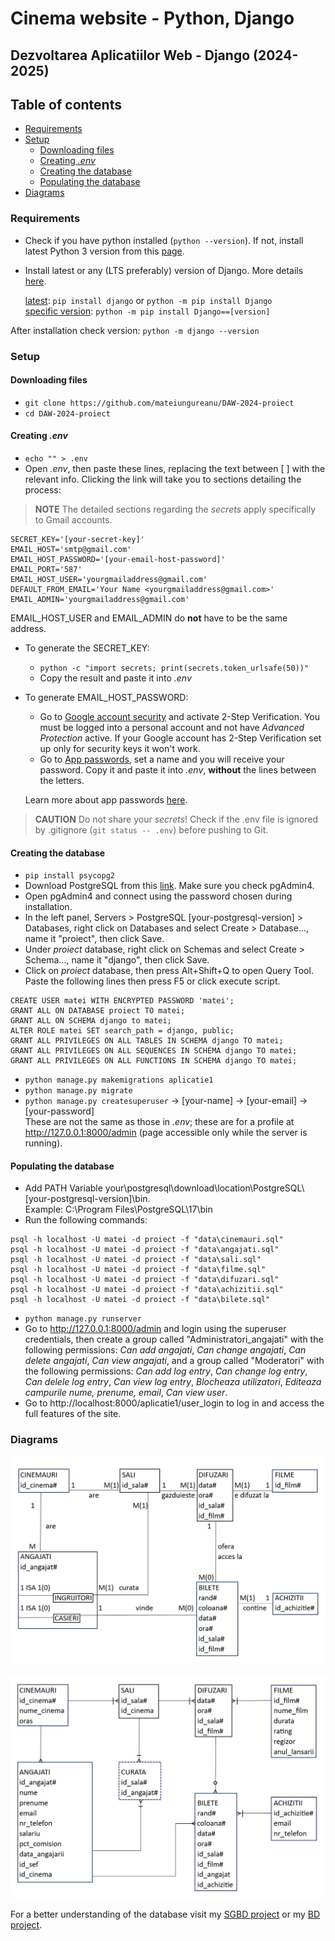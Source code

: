 # Cinema website - Python, Django
## Dezvoltarea Aplicatiilor Web - Django (2024-2025)

## Table of contents
+ [Requirements](#requirements)   
+ [Setup](#setup)
  + [Downloading files](#downloading-files)
  + [Creating _.env_](#creating-env)
  + [Creating the database](#creating-the-database)
  + [Populating the database](#populating-the-database)
+ [Diagrams](#diagrams)


### Requirements

+ Check if you have python installed \(`python --version`\). If not, install latest Python 3 version from this [page](https://www.python.org/downloads/).
+ Install latest or any \(LTS preferably\) version of Django. More details [here](https://www.djangoproject.com/download/).


    <ins>latest</ins>: `pip install django` or `python -m pip install Django`  
    <ins>specific version</ins>: `python -m pip install Django==[version]`  

After installation check version: `python -m django --version`

### Setup
#### Downloading files
+ `git clone https://github.com/mateiungureanu/DAW-2024-proiect`
+ `cd DAW-2024-proiect`
#### Creating _.env_
+ `echo "" > .env` 
+ Open _.env_, then paste these lines, replacing the text between \[ \] with the relevant info. Clicking the link will take you to sections detailing the process:

> **NOTE**
> The detailed sections regarding the _secrets_ apply specifically to Gmail accounts.

```
SECRET_KEY='[your-secret-key]'  
EMAIL_HOST='smtp@gmail.com'  
EMAIL_HOST_PASSWORD='[your-email-host-password]'  
EMAIL_PORT='587'  
EMAIL_HOST_USER='yourgmailaddress@gmail.com'  
DEFAULT_FROM_EMAIL='Your Name <yourgmailaddress@gmail.com>'
EMAIL_ADMIN='yourgmailaddress@gmail.com'
```

EMAIL_HOST_USER and EMAIL_ADMIN do **not** have to be the same address.
+ To generate the SECRET_KEY: 
  + `python -c "import secrets; print(secrets.token_urlsafe(50))"`
  + Copy the result and paste it into _.env_  
+ To generate EMAIL_HOST_PASSWORD:

  + Go to [Google account security](https://myaccount.google.com/security) and activate 2-Step Verification. You must be logged into a personal account and not have *Advanced Protection* active. If your Google account has 2-Step Verification set up only for security keys it won't work.
  + Go to [App passwords](https://myaccount.google.com/apppasswords), set a name and you will receive your password. Copy it and paste it into _.env_, **without** the lines between the letters.  

  Learn more about app passwords [here](https://support.google.com/accounts/answer/185833).

> **CAUTION**
> Do not share your _secrets_! Check if the .env file is ignored by .gitignore \(`git status -- .env`\) before pushing to Git.

#### Creating the database
+ `pip install psycopg2`
+ Download PostgreSQL from this [link](https://www.postgresql.org/download/). Make sure you check pgAdmin4.
+ Open pgAdmin4 and connect using the password chosen during installation.
+ In the left panel, Servers \> PostgreSQL \[your-postgresql-version\] \> Databases, right click on Databases and select Create \> Database..., name it "proiect", then click Save.
+ Under _proiect_ database, right click on Schemas and select Create \> Schema..., name it "django", then click Save.
+ Click on _proiect_ database, then press Alt+Shift+Q to open Query Tool. Paste the following lines then press F5 or click execute script. 
```
CREATE USER matei WITH ENCRYPTED PASSWORD 'matei';  
GRANT ALL ON DATABASE proiect TO matei;  
GRANT ALL ON SCHEMA django to matei;  
ALTER ROLE matei SET search_path = django, public;  
GRANT ALL PRIVILEGES ON ALL TABLES IN SCHEMA django TO matei;  
GRANT ALL PRIVILEGES ON ALL SEQUENCES IN SCHEMA django TO matei;  
GRANT ALL PRIVILEGES ON ALL FUNCTIONS IN SCHEMA django TO matei;  
```
+ `python manage.py makemigrations aplicatie1`
+ `python manage.py migrate`
+ `python manage.py createsuperuser` -> \[your-name\] -> \[your-email\] -> \[your-password\]  
These are not the same as those in _.env_; these are for a profile at http://127.0.0.1:8000/admin \(page accessible only while the server is running\).
#### Populating the database
+ Add PATH Variable your\postgresql\download\location\PostgreSQL\\[your-postgresql-version\]\bin.  
Example: C:\Program Files\PostgreSQL\17\bin
+ Run the following commands:
```
psql -h localhost -U matei -d proiect -f "data\cinemauri.sql"  
psql -h localhost -U matei -d proiect -f "data\angajati.sql"  
psql -h localhost -U matei -d proiect -f "data\sali.sql"  
psql -h localhost -U matei -d proiect -f "data\filme.sql"  
psql -h localhost -U matei -d proiect -f "data\difuzari.sql"  
psql -h localhost -U matei -d proiect -f "data\achizitii.sql"  
psql -h localhost -U matei -d proiect -f "data\bilete.sql"
```
+ `python manage.py runserver`
+ Go to http://127.0.0.1:8000/admin and login using the superuser credentials, then create a group called "Administratori_angajati" with the following permissions: _Can add angajati_, _Can change angajati_, _Can delete angajati_, _Can view angajati_, and a group called "Moderatori" with the following permissions: _Can add log entry_, _Can change log entry_, _Can delele log entry_, _Can view log entry_, _Blocheaza utilizatori_, _Editeaza campurile nume, prenume, email_, _Can view user_.
+ Go to http://localhost:8000/aplicatie1/user_login to log in and access the full features of the site.

### Diagrams

![Entity-Relationship Diagram](diagrams/ERD.png)

![Conceptual Diagram](diagrams/CD.png)

For a better understanding of the database visit my [SGBD project](https://github.com/mateiungureanu/SGBD-2024-proiect) or my [BD project](https://github.com/mateiungureanu/BD-2023-proiect).